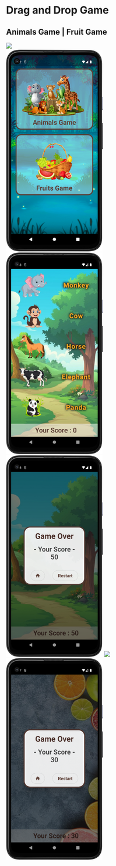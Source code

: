 # Drag and Drop Game 

## Animals Game | Fruit Game

<img src="https://github.com/RomitKatrodiya/Drag_and_Drop_Game/blob/master/images/Drag_and_Drop_Game.GIF" style=" height:700px; " data-target="animated-image.originalImage"><br><img src="https://github.com/RomitKatrodiya/Drag_and_Drop_Game/blob/master/images/Screenshot_20221005_201248.png" style=" height:550px; " data-target="animated-image.originalImage">
<img src="https://github.com/RomitKatrodiya/Drag_and_Drop_Game/blob/master/images/Screenshot_20221005_201318.png" style=" height:550px; " data-target="animated-image.originalImage">
<img src="https://github.com/RomitKatrodiya/Drag_and_Drop_Game/blob/master/images/Screenshot_20221005_201433.png" style=" height:550px; " data-target="animated-image.originalImage">
<img src="https://github.com/RomitKatrodiya/Drag_and_Drop_Game/blob/master/images/Screenshot_20221005_201444.png" style=" height:550px; " data-target="animated-image.originalImage">
<img src="https://github.com/RomitKatrodiya/Drag_and_Drop_Game/blob/master/images/Screenshot_20221005_201705.png" style=" height:550px; " data-target="animated-image.originalImage">
